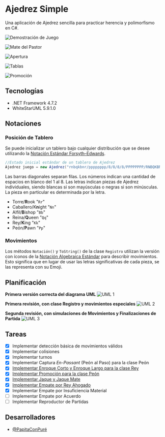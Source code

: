 # Ajedrez Simple
Una aplicación de Ajedrez sencilla para practicar herencia y polimorfismo en C#.

![Demostración de Juego](https://github.com/PapitaConPure/ajedrez-simple/blob/main/Muestras/muestra1.gif)

![Mate del Pastor](https://github.com/PapitaConPure/ajedrez-simple/blob/main/Muestras/muestra2.gif)

![Apertura](https://github.com/PapitaConPure/ajedrez-simple/blob/main/Muestras/muestra3.gif)

![Tablas](https://github.com/PapitaConPure/ajedrez-simple/blob/main/Muestras/muestra4.gif)

![Promoción](https://github.com/PapitaConPure/ajedrez-simple/blob/main/Muestras/muestra5.gif)

## Tecnologías
* .NET Framework 4.7.2
* WhiteStarUML 5.9.1.0

##  Notaciones
### Posición de Tablero
Se puede inicializar un tablero bajo cualquier distribución que se desee utilizando la [Notación Estándar Forsyth–Edwards](https://en.wikipedia.org/wiki/Forsyth%E2%80%93Edwards_Notation).
```cs
//Estado inicial estándar de un tablero de Ajedrez
Ajedrez juego = new Ajedrez("rnbqkbnr/pppppppp/8/8/8/8/PPPPPPPP/RNBQKBNR");
```
Las barras diagonales separan filas.
Los números indican una cantidad de espacios en blanco del 1 al 8.
Las letras indican piezas de Ajedrez individuales, siendo blancas si son mayúsculas o negras si son minúsculas. La pieza en particular es determinada por la letra.
* Torre/**R**ook "`Rr`"
* Caballero/K**n**ight "`Nn`"
* Alfil/**B**ishop "`Bb`"
* Reina/**Q**ueen "`Qq`"
* Rey/**K**ing "`Kk`"
* Peón/**P**awn "`Pp`"

### Movimientos
Los métodos `Notación()` y `ToString()` de la clase `Registro` utilizan la versión con íconos de la [Notación Algebraica Estándar](https://en.wikipedia.org/wiki/Algebraic_notation_(chess)) para describir movimientos.
Esto significa que en lugar de usar las letras significativas de cada pieza, se las representa con su Emoji.

## Planificación
**Primera versión correcta del diagrama UML**
![UML 1](https://github.com/PapitaConPure/ajedrez-simple/blob/main/Planificación/v1.jpg)

**Primera revisión, con clase Registro y movimientos especiales**
![UML 2](https://github.com/PapitaConPure/ajedrez-simple/blob/main/Planificación/v2.jpg)

**Segunda revisión, con simulaciones de Movimientos y Finalizaciones de Partida**
![UML 3](https://github.com/PapitaConPure/ajedrez-simple/blob/main/Planificación/v3.jpg)

## Tareas
* [X] Implementar detección básica de movimientos válidos
* [X] Implementar colisiones
* [X] Implementar turnos
* [X] Implementar Captura _En-Passant_ (Peón al Paso) para la clase Peón
* [X] [Implementar Enroque Corto y Enroque Largo para la clase Rey](https://github.com/PapitaConPure/ajedrez-simple/issues/1)
* [X] [Implementar Promoción para la clase Peón](https://github.com/PapitaConPure/ajedrez-simple/issues/2)
* [X] [Implementar Jaque y Jaque Mate](https://github.com/PapitaConPure/ajedrez-simple/issues/3)
* [X] [Implementar Empate por Rey Ahogado](https://github.com/PapitaConPure/ajedrez-simple/issues/4)
* [X] Implementar Empate por Insuficiencia Material
* [ ] Implementar Empate por Acuerdo
* [ ] Implementar Reproductor de Partidas

## Desarrolladores
* [@PapitaConPuré](https://github.com/PapitaConPure)
